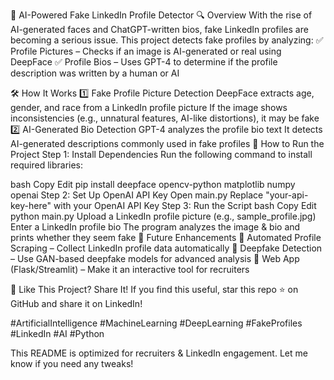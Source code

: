 🚀 AI-Powered Fake LinkedIn Profile Detector
🔍 Overview
With the rise of AI-generated faces and ChatGPT-written bios, fake LinkedIn profiles are becoming a serious issue. This project detects fake profiles by analyzing:
✅ Profile Pictures – Checks if an image is AI-generated or real using DeepFace
✅ Profile Bios – Uses GPT-4 to determine if the profile description was written by a human or AI

🛠 How It Works
1️⃣ Fake Profile Picture Detection
DeepFace extracts age, gender, and race from a LinkedIn profile picture
If the image shows inconsistencies (e.g., unnatural features, AI-like distortions), it may be fake
2️⃣ AI-Generated Bio Detection
GPT-4 analyzes the profile bio text
It detects AI-generated descriptions commonly used in fake profiles
🚀 How to Run the Project
Step 1: Install Dependencies
Run the following command to install required libraries:

bash
Copy
Edit
pip install deepface opencv-python matplotlib numpy openai
Step 2: Set Up OpenAI API Key
Open main.py
Replace "your-api-key-here" with your OpenAI API Key
Step 3: Run the Script
bash
Copy
Edit
python main.py
Upload a LinkedIn profile picture (e.g., sample_profile.jpg)
Enter a LinkedIn profile bio
The program analyzes the image & bio and prints whether they seem fake
📌 Future Enhancements
🚀 Automated Profile Scraping – Collect LinkedIn profile data automatically
🚀 Deepfake Detection – Use GAN-based deepfake models for advanced analysis
🚀 Web App (Flask/Streamlit) – Make it an interactive tool for recruiters

📢 Like This Project? Share It!
If you find this useful, star this repo ⭐ on GitHub and share it on LinkedIn!

#ArtificialIntelligence #MachineLearning #DeepLearning #FakeProfiles #LinkedIn #AI #Python

This README is optimized for recruiters & LinkedIn engagement. Let me know if you need any tweaks!
